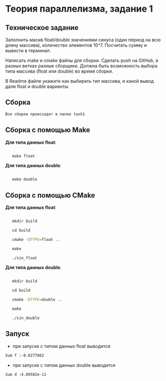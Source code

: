 # Теория параллелизма, задание 1

## Техническое задание

Заполнить масив float/double значениями синуса (один период на всю длину массива), количество элементов 10^7. Посчитать сумму и вывести в терминал.

Написать make и cmake файлы для сборки. Сделать push на GitHub, в разных ветках разные сборщики. Должна быть возможность выбора типа массива (float или double) во время сборки.

В Readme файле укажите как выбирать тип массива, и какой вывод дали float и double варианты.

## Сборка
```sh
Все сборки происходят в папке task1
```

## Сборка с помощью Make

**Для типа данных float**:

```sh

   make float

```

**Для типа данных double**:

```sh

   make double

```

## Сборка с помощью CMake

**Для типа данных float**:

```sh

   mkdir build

   cd build

   cmake -DTYPE=float ..

   make

   ./sin_float

```

**Для типа данных double**:

```sh

   mkdir build

   cd build

   cmake -DTYPE=double ..

   make

   ./sin_double

```

## Запуск

- при запуске с типом данных float выводится 
```sh
Sum f :-0.0277862
```

- при запуске с типом данных double выводится 
```sh
Sum d :4.89582e-11
```
